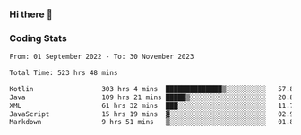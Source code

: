 ### Hi there 👋

<!--
**Girrafeec/girrafeec** is a ✨ _special_ ✨ repository because its `README.md` (this file) appears on your GitHub profile.

Here are some ideas to get you started:

- 🔭 I’m currently working on ...
- 🌱 I’m currently learning ...
- 👯 I’m looking to collaborate on ...
- 🤔 I’m looking for help with ...
- 💬 Ask me about ...
- 📫 How to reach me: ...
- 😄 Pronouns: ...
- ⚡ Fun fact: ...
-->

### Coding Stats
<!--START_SECTION:waka-->

```txt
From: 01 September 2022 - To: 30 November 2023

Total Time: 523 hrs 48 mins

Kotlin                 303 hrs 4 mins  ██████████████▒░░░░░░░░░░   57.86 %
Java                   109 hrs 21 mins █████▒░░░░░░░░░░░░░░░░░░░   20.88 %
XML                    61 hrs 32 mins  ███░░░░░░░░░░░░░░░░░░░░░░   11.75 %
JavaScript             15 hrs 19 mins  ▓░░░░░░░░░░░░░░░░░░░░░░░░   02.92 %
Markdown               9 hrs 51 mins   ▒░░░░░░░░░░░░░░░░░░░░░░░░   01.88 %
```

<!--END_SECTION:waka-->
